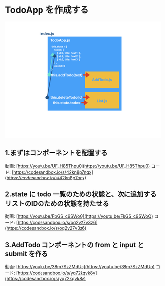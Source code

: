 # TodoApp を作成する

![](/assets/todoApp.001.png)

## 1.まずはコンポーネントを配置する

動画: [https://youtu.be/UF_H85Thpu0](https://youtu.be/UF_H85Thpu0)
コード: [https://codesandbox.io/s/42kn8p7nqx](https://codesandbox.io/s/42kn8p7nqx)

## 2.state に todo 一覧のための状態と、次に追加するリストのIDのための状態を持たせる

動画: [https://youtu.be/FbGS_c9SWoQ](https://youtu.be/FbGS_c9SWoQ)
コード: [https://codesandbox.io/s/oq2v27v3z6](https://codesandbox.io/s/oq2v27v3z6)

## 3.AddTodo コンポーネントの from と input と submit を作る

動画: [https://youtu.be/38m7SzZMdUo](https://youtu.be/38m7SzZMdUo)
コード: [https://codesandbox.io/s/yq72kqvk8v](https://codesandbox.io/s/yq72kqvk8v)